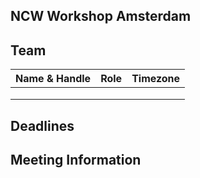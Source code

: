 ## NCW Workshop Amsterdam

## Team

| Name & Handle | Role | Timezone |
|---------------|------|----------|
|               |      |          |
|               |      |          |
|               |      |          |

## Deadlines

## Meeting Information
